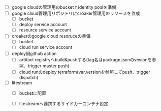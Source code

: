 
- [ ] google cloudの管理用のbucketとidentity poolを準備
- [ ] google cloud管理用リポジトリにcroaker管理用のリソースを作成
  - [ ] bucket
  - [ ] deploy service account
  - [ ] resource service account
- [ ] croakerのgoogle cloud resoruceの準備
  - [ ] bucket
  - [ ] cloud run service account
- [ ] deploy用github action
  - [ ] artifact registryへbuild&pushする(tag名はpackage.jsonのvesionを参照、trigger master push)
  - [ ] cloud runのdeploy terraform(var.versionを参照してpush、trigger dispatch)
- [ ] litestream
  - [ ] bucketに配置
  - [ ] litestreamへ連携するサイドカーコンテナ設定

